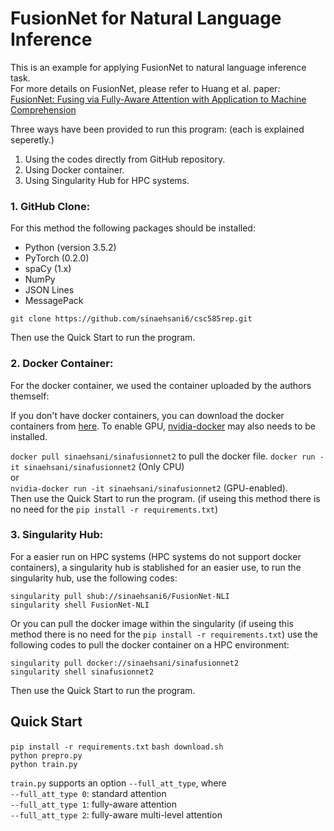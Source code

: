 # FusionNet for Natural Language Inference

This is an example for applying FusionNet to natural language inference task.  
For more details on FusionNet, please refer to Huang et al. paper:  
[FusionNet: Fusing via Fully-Aware Attention with Application to Machine Comprehension](https://arxiv.org/abs/1711.07341)  


Three ways have been provided to run this program: (each is explained seperetly.)
1. Using the codes directly from GitHub repository.
2. Using Docker container.
3. Using Singularity Hub for HPC systems.

### 1. GitHub Clone:

For this method the following packages should be installed:
+ Python (version 3.5.2)
+ PyTorch (0.2.0)
+ spaCy (1.x)
+ NumPy
+ JSON Lines
+ MessagePack

```
git clone https://github.com/sinaehsani6/csc585rep.git
```
Then use the Quick Start to run the program.

### 2. Docker Container:

For the docker container, we used the container uploaded by the authors themself:

If you don't have docker containers, you can download the docker containers from [here](https://www.docker.com/community-edition#/download). 
To enable GPU, [nvidia-docker](https://github.com/NVIDIA/nvidia-docker) may also needs to be installed.  

`docker pull sinaehsani/sinafusionnet2` to pull the docker file.
`docker run -it sinaehsani/sinafusionnet2` (Only CPU)  
or  
`nvidia-docker run -it sinaehsani/sinafusionnet2` (GPU-enabled).  
Then use the Quick Start to run the program. (if useing this method there is no need for the `pip install -r requirements.txt`) 



### 3. Singularity Hub:
For a easier run on HPC systems (HPC systems do not support docker containers), a singularity hub is stablished for an easier use, to run the singularity hub, use the following codes:

```
singularity pull shub://sinaehsani6/FusionNet-NLI
singularity shell FusionNet-NLI
```


Or you can pull the docker image within the singularity (if useing this method there is no need for the `pip install -r requirements.txt`) use the following codes to pull the docker container on a HPC environment:
```
singularity pull docker://sinaehsani/sinafusionnet2
singularity shell sinafusionnet2
```
Then use the Quick Start to run the program.

Quick Start
-----------
`pip install -r requirements.txt`
`bash download.sh`  
`python prepro.py`  
`python train.py`  
  
`train.py` supports an option `--full_att_type`, where  
`--full_att_type 0`: standard attention  
`--full_att_type 1`: fully-aware attention  
`--full_att_type 2`: fully-aware multi-level attention  
